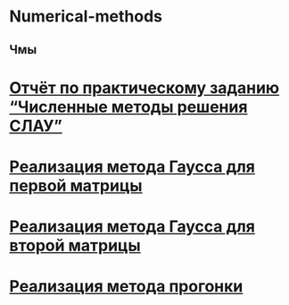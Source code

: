 # Numerical-methods
## Чмы

# [Отчёт по практическому заданию “Численные методы решения СЛАУ”](https://github.com/AnAnAsIK1234/Numerical-methods/blob/a59dc15f5969939354ba821203da03a2c1ac116c/%D0%9E%D1%82%D1%87%D1%91%D1%82_%D0%BF%D0%BE_%D0%BF%D1%80%D0%B0%D0%BA%D1%82%D0%B8%D1%87%D0%B5%D1%81%D0%BA%D0%BE%D0%BC%D1%83_%D0%B7%D0%B0%D0%B4%D0%B0%D0%BD%D0%B8%D1%8E_%E2%80%9C%D0%A7%D0%B8%D1%81%D0%BB%D0%B5%D0%BD%D0%BD%D1%8B%D0%B5_%D0%BC%D0%B5%D1%82%D0%BE%D0%B4%D1%8B_13926ec8b18a44.pdf)  
# [Реализация метода Гаусса для первой матрицы](https://github.com/AnAnAsIK1234/Numerical-methods/blob/904c538f8b0a9988d703ad9b08e08e41f1861d4d/gauss1.c)  
# [Реализация метода Гаусса для второй матрицы](https://github.com/AnAnAsIK1234/Numerical-methods/blob/904c538f8b0a9988d703ad9b08e08e41f1861d4d/gauss2.c)  
# [Реализация метода прогонки](https://github.com/AnAnAsIK1234/Numerical-methods/blob/904c538f8b0a9988d703ad9b08e08e41f1861d4d/sweepmethod.c)
